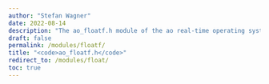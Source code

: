 ```yaml
---
author: "Stefan Wagner"
date: 2022-08-14
description: "The ao_floatf.h module of the ao real-time operating system."
draft: false
permalink: /modules/floatf/
title: "<code>ao_floatf.h</code>"
redirect_to: /modules/float/
toc: true
---
```

